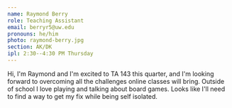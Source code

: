 ```yaml
---
name: Raymond Berry
role: Teaching Assistant
email: berryr5@uw.edu
pronouns: he/him
photo: raymond-berry.jpg
section: AK/DK
ipl: 2:30--4:30 PM Thursday
---
```


Hi, I'm Raymond and I'm excited to TA 143 this quarter, and I'm looking forward to overcoming all the challenges online classes will bring. Outside of school I love playing and talking about board games. Looks like I'll need to find a way to get my fix while being self isolated.
